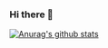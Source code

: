 ### Hi there 👋

[![Anurag's github stats](https://github-readme-stats.vercel.app/api?username=username)](https://github.com/anuraghazra/github-readme-stats)

<!--
**gmldnjs26/gmldnjs26** is a ✨ _special_ ✨ repository because its `README.md` (this file) appears on your GitHub profile.

Here are some ideas to get you started:

- 🔭 I’m currently working on ...
- 🌱 I’m currently learning ...
- 👯 I’m looking to collaborate on ...
- 🤔 I’m looking for help with ...
- 💬 Ask me about ...
- 📫 How to reach me: ...
- 😄 Pronouns: ...
- ⚡ Fun fact: ...
-->
